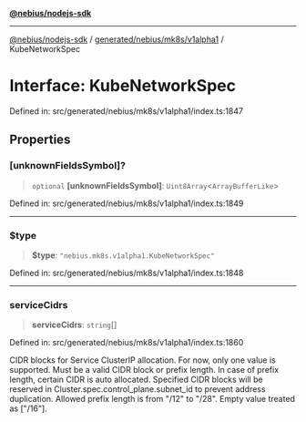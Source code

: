 [**@nebius/nodejs-sdk**](../../../../../README.md)

---

[@nebius/nodejs-sdk](../../../../../README.md) / [generated/nebius/mk8s/v1alpha1](../README.md) / KubeNetworkSpec

# Interface: KubeNetworkSpec

Defined in: src/generated/nebius/mk8s/v1alpha1/index.ts:1847

## Properties

### \[unknownFieldsSymbol\]?

> `optional` **\[unknownFieldsSymbol\]**: `Uint8Array`\<`ArrayBufferLike`\>

Defined in: src/generated/nebius/mk8s/v1alpha1/index.ts:1849

---

### $type

> **$type**: `"nebius.mk8s.v1alpha1.KubeNetworkSpec"`

Defined in: src/generated/nebius/mk8s/v1alpha1/index.ts:1848

---

### serviceCidrs

> **serviceCidrs**: `string`[]

Defined in: src/generated/nebius/mk8s/v1alpha1/index.ts:1860

CIDR blocks for Service ClusterIP allocation.
For now, only one value is supported.
Must be a valid CIDR block or prefix length.
In case of prefix length, certain CIDR is auto allocated.
Specified CIDR blocks will be reserved in Cluster.spec.control_plane.subnet_id to prevent address duplication.
Allowed prefix length is from "/12" to "/28".
Empty value treated as ["/16"].
